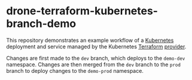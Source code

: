 # drone-terraform-kubernetes-branch-demo

This repository demonstrates an example workflow of a [Kubernetes](https://kubernetes.io) deployment and service managed by the Kubernetes [Terraform](https://www.terraform.io) [provider](https://registry.terraform.io/providers/hashicorp/kubernetes/latest/docs).

Changes are first made to the `dev` branch, which deploys to the `demo-dev` namespace. Changes are then merged from the `dev` branch to the `prod` branch to deploy changes to the `demo-prod` namespace.

